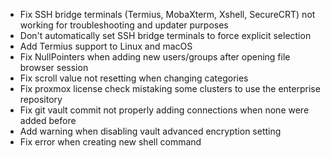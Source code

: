 - Fix SSH bridge terminals (Termius, MobaXterm, Xshell, SecureCRT) not working for troubleshooting and updater purposes
- Don't automatically set SSH bridge terminals to force explicit selection
- Add Termius support to Linux and macOS
- Fix NullPointers when adding new users/groups after opening file browser session
- Fix scroll value not resetting when changing categories
- Fix proxmox license check mistaking some clusters to use the enterprise repository
- Fix git vault commit not properly adding connections when none were added before
- Add warning when disabling vault advanced encryption setting
- Fix error when creating new shell command
